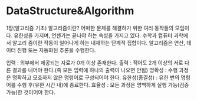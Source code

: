 # DataStructure&Algorithm


1장(알고리즘 기초)
  알고리즘이란?
  어떠한 문제를 해결하기 위한 여러 동작들의 모임이다. 유한성을 가지며, 언젠가는 끝나야 하는 속성을 가지고 있다. 
  수학과 컴퓨터 과학에서 알고리     즘이란 작동이 일어나게 하는 내재하는 단계적 집합이다. 
  알고리즘은 연산, 데이터 진행 또는 자동화된 추론을 수행한다.
  
 입력 : 외부에서 제공되는 자료가 0개 이상 존재한다.
 출력 : 적어도 2개 이상의 서로 다른 결과를 내어야 한다.(즉 모든 입력에 하나의 출력이 나오면 안됨)
 명확성 : 수행 과정은 명확하고 모호하지 않은 명령어로 구성되어야 한다.
 유한성(종결성) : 유한 번의 명령어를 수행 후(유한 시간 내)에 종료한다.
 효율성 : 모든 과정은 명백하게 실행 가능(검증 가능)한 것이어야 한다.

